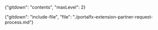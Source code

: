{"gitdown": "contents", "maxLevel": 2}

{"gitdown": "include-file", "file": "./portalfx-extension-partner-request-process.md"}
